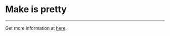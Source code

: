 # Make is pretty

<hr/>

Get more information at [here](https://medium.com/@aliciacressall/make-it-pretty-ee8860dca04a).